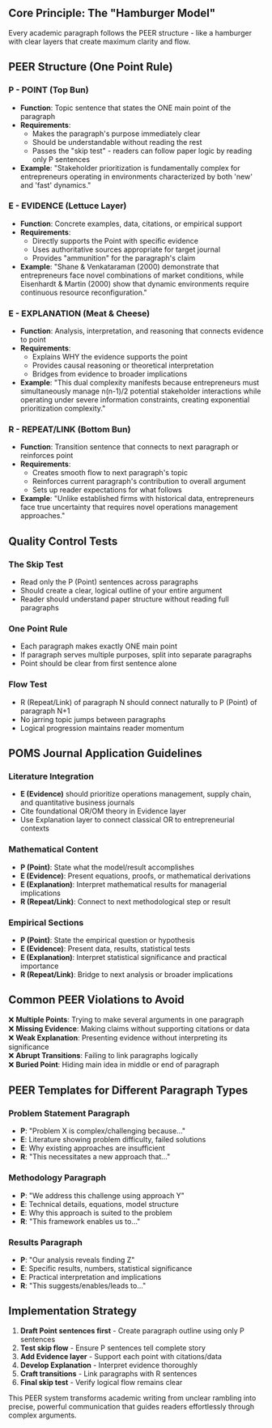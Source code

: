## **Core Principle: The "Hamburger Model"**

Every academic paragraph follows the PEER structure - like a hamburger with clear layers that create maximum clarity and flow.

## **PEER Structure (One Point Rule)**

### **P - POINT (Top Bun)**

- **Function**: Topic sentence that states the ONE main point of the paragraph
- **Requirements**:
    - Makes the paragraph's purpose immediately clear
    - Should be understandable without reading the rest
    - Passes the "skip test" - readers can follow paper logic by reading only P sentences
- **Example**: "Stakeholder prioritization is fundamentally complex for entrepreneurs operating in environments characterized by both 'new' and 'fast' dynamics."

### **E - EVIDENCE (Lettuce Layer)**

- **Function**: Concrete examples, data, citations, or empirical support
- **Requirements**:
    - Directly supports the Point with specific evidence
    - Uses authoritative sources appropriate for target journal
    - Provides "ammunition" for the paragraph's claim
- **Example**: "Shane & Venkataraman (2000) demonstrate that entrepreneurs face novel combinations of market conditions, while Eisenhardt & Martin (2000) show that dynamic environments require continuous resource reconfiguration."

### **E - EXPLANATION (Meat & Cheese)**

- **Function**: Analysis, interpretation, and reasoning that connects evidence to point
- **Requirements**:
    - Explains WHY the evidence supports the point
    - Provides causal reasoning or theoretical interpretation
    - Bridges from evidence to broader implications
- **Example**: "This dual complexity manifests because entrepreneurs must simultaneously manage n(n-1)/2 potential stakeholder interactions while operating under severe information constraints, creating exponential prioritization complexity."

### **R - REPEAT/LINK (Bottom Bun)**

- **Function**: Transition sentence that connects to next paragraph or reinforces point
- **Requirements**:
    - Creates smooth flow to next paragraph's topic
    - Reinforces current paragraph's contribution to overall argument
    - Sets up reader expectations for what follows
- **Example**: "Unlike established firms with historical data, entrepreneurs face true uncertainty that requires novel operations management approaches."

## **Quality Control Tests**

### **The Skip Test**

- Read only the P (Point) sentences across paragraphs
- Should create a clear, logical outline of your entire argument
- Reader should understand paper structure without reading full paragraphs

### **One Point Rule**

- Each paragraph makes exactly ONE main point
- If paragraph serves multiple purposes, split into separate paragraphs
- Point should be clear from first sentence alone

### **Flow Test**

- R (Repeat/Link) of paragraph N should connect naturally to P (Point) of paragraph N+1
- No jarring topic jumps between paragraphs
- Logical progression maintains reader momentum

## **POMS Journal Application Guidelines**

### **Literature Integration**

- **E (Evidence)** should prioritize operations management, supply chain, and quantitative business journals
- Cite foundational OR/OM theory in Evidence layer
- Use Explanation layer to connect classical OR to entrepreneurial contexts

### **Mathematical Content**

- **P (Point)**: State what the model/result accomplishes
- **E (Evidence)**: Present equations, proofs, or mathematical derivations
- **E (Explanation)**: Interpret mathematical results for managerial implications
- **R (Repeat/Link)**: Connect to next methodological step or result

### **Empirical Sections**

- **P (Point)**: State the empirical question or hypothesis
- **E (Evidence)**: Present data, results, statistical tests
- **E (Explanation)**: Interpret statistical significance and practical importance
- **R (Repeat/Link)**: Bridge to next analysis or broader implications

## **Common PEER Violations to Avoid**

❌ **Multiple Points**: Trying to make several arguments in one paragraph  
❌ **Missing Evidence**: Making claims without supporting citations or data  
❌ **Weak Explanation**: Presenting evidence without interpreting its significance  
❌ **Abrupt Transitions**: Failing to link paragraphs logically  
❌ **Buried Point**: Hiding main idea in middle or end of paragraph

## **PEER Templates for Different Paragraph Types**

### **Problem Statement Paragraph**

- **P**: "Problem X is complex/challenging because..."
- **E**: Literature showing problem difficulty, failed solutions
- **E**: Why existing approaches are insufficient
- **R**: "This necessitates a new approach that..."

### **Methodology Paragraph**

- **P**: "We address this challenge using approach Y"
- **E**: Technical details, equations, model structure
- **E**: Why this approach is suited to the problem
- **R**: "This framework enables us to..."

### **Results Paragraph**

- **P**: "Our analysis reveals finding Z"
- **E**: Specific results, numbers, statistical significance
- **E**: Practical interpretation and implications
- **R**: "This suggests/enables/leads to..."

## **Implementation Strategy**

1. **Draft Point sentences first** - Create paragraph outline using only P sentences
2. **Test skip flow** - Ensure P sentences tell complete story
3. **Add Evidence layer** - Support each point with citations/data
4. **Develop Explanation** - Interpret evidence thoroughly
5. **Craft transitions** - Link paragraphs with R sentences
6. **Final skip test** - Verify logical flow remains clear

This PEER system transforms academic writing from unclear rambling into precise, powerful communication that guides readers effortlessly through complex arguments.